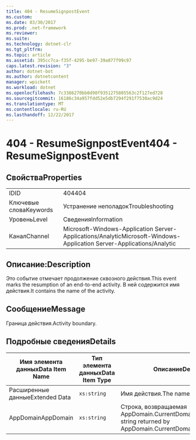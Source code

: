```yaml
---
title: 404 - ResumeSignpostEvent
ms.custom: 
ms.date: 03/30/2017
ms.prod: .net-framework
ms.reviewer: 
ms.suite: 
ms.technology: dotnet-clr
ms.tgt_pltfrm: 
ms.topic: article
ms.assetid: 395cc7ca-f35f-4295-be97-39a077f99c97
caps.latest.revision: "3"
author: dotnet-bot
ms.author: dotnetcontent
manager: wpickett
ms.workload: dotnet
ms.openlocfilehash: 7c3386270bb0d98f9351275805563c2f127ed728
ms.sourcegitcommit: 16186c34a957fdd52e5db7294f291f7530ac9d24
ms.translationtype: MT
ms.contentlocale: ru-RU
ms.lasthandoff: 12/22/2017
---
```

# <a name="404---resumesignpostevent"></a><span data-ttu-id="d94c4-102">404 - ResumeSignpostEvent</span><span class="sxs-lookup"><span data-stu-id="d94c4-102">404 - ResumeSignpostEvent</span></span>
## <a name="properties"></a><span data-ttu-id="d94c4-103">Свойства</span><span class="sxs-lookup"><span data-stu-id="d94c4-103">Properties</span></span>  
  
|||  
|-|-|  
|<span data-ttu-id="d94c4-104">ID</span><span class="sxs-lookup"><span data-stu-id="d94c4-104">ID</span></span>|<span data-ttu-id="d94c4-105">404</span><span class="sxs-lookup"><span data-stu-id="d94c4-105">404</span></span>|  
|<span data-ttu-id="d94c4-106">Ключевые слова</span><span class="sxs-lookup"><span data-stu-id="d94c4-106">Keywords</span></span>|<span data-ttu-id="d94c4-107">Устранение неполадок</span><span class="sxs-lookup"><span data-stu-id="d94c4-107">Troubleshooting</span></span>|  
|<span data-ttu-id="d94c4-108">Уровень</span><span class="sxs-lookup"><span data-stu-id="d94c4-108">Level</span></span>|<span data-ttu-id="d94c4-109">Сведения</span><span class="sxs-lookup"><span data-stu-id="d94c4-109">Information</span></span>|  
|<span data-ttu-id="d94c4-110">Канал</span><span class="sxs-lookup"><span data-stu-id="d94c4-110">Channel</span></span>|<span data-ttu-id="d94c4-111">Microsoft-Windows-Application Server-Applications/Analytic</span><span class="sxs-lookup"><span data-stu-id="d94c4-111">Microsoft-Windows-Application Server-Applications/Analytic</span></span>|  
  
## <a name="description"></a><span data-ttu-id="d94c4-112">Описание:</span><span class="sxs-lookup"><span data-stu-id="d94c4-112">Description</span></span>  
 <span data-ttu-id="d94c4-113">Это событие отмечает продолжение сквозного действия.</span><span class="sxs-lookup"><span data-stu-id="d94c4-113">This event marks the resumption of an end-to-end activity.</span></span> <span data-ttu-id="d94c4-114">В ней содержится имя действия.</span><span class="sxs-lookup"><span data-stu-id="d94c4-114">It contains the name of the activity.</span></span>  
  
## <a name="message"></a><span data-ttu-id="d94c4-115">Сообщение</span><span class="sxs-lookup"><span data-stu-id="d94c4-115">Message</span></span>  
 <span data-ttu-id="d94c4-116">Граница действия.</span><span class="sxs-lookup"><span data-stu-id="d94c4-116">Activity boundary.</span></span>  
  
## <a name="details"></a><span data-ttu-id="d94c4-117">Подробные сведения</span><span class="sxs-lookup"><span data-stu-id="d94c4-117">Details</span></span>  
  
|<span data-ttu-id="d94c4-118">Имя элемента данных</span><span class="sxs-lookup"><span data-stu-id="d94c4-118">Data Item Name</span></span>|<span data-ttu-id="d94c4-119">Тип элемента данных</span><span class="sxs-lookup"><span data-stu-id="d94c4-119">Data Item Type</span></span>|<span data-ttu-id="d94c4-120">Описание</span><span class="sxs-lookup"><span data-stu-id="d94c4-120">Description</span></span>|  
|--------------------|--------------------|-----------------|  
|<span data-ttu-id="d94c4-121">Расширенные данные</span><span class="sxs-lookup"><span data-stu-id="d94c4-121">Extended Data</span></span>|`xs:string`|<span data-ttu-id="d94c4-122">Имя действия.</span><span class="sxs-lookup"><span data-stu-id="d94c4-122">The name of the activity.</span></span>|  
|<span data-ttu-id="d94c4-123">AppDomain</span><span class="sxs-lookup"><span data-stu-id="d94c4-123">AppDomain</span></span>|`xs:string`|<span data-ttu-id="d94c4-124">Строка, возвращаемая AppDomain.CurrentDomain.FriendlyName.</span><span class="sxs-lookup"><span data-stu-id="d94c4-124">The string returned by AppDomain.CurrentDomain.FriendlyName.</span></span>|
